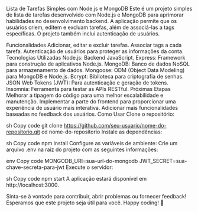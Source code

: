 Lista de Tarefas Simples com Node.js e MongoDB
Este é um projeto simples de lista de tarefas desenvolvido com Node.js e MongoDB para aprimorar habilidades no desenvolvimento backend. A aplicação permite que os usuários criem, editem e excluam tarefas, além de associá-las a tags específicas. O projeto também inclui autenticação de usuários.

Funcionalidades
Adicionar, editar e excluir tarefas.
Associar tags a cada tarefa.
Autenticação de usuários para proteger as informações da conta.
Tecnologias Utilizadas
Node.js: Backend JavaScript.
Express: Framework para construção de aplicativos Node.js.
MongoDB: Banco de dados NoSQL para armazenamento de dados.
Mongoose: ODM (Object Data Modeling) para MongoDB e Node.js.
Bcrypt: Biblioteca para criptografia de senhas.
JSON Web Tokens (JWT): Para autenticação e geração de tokens.
Insomnia: Ferramenta para testar as APIs RESTful.
Próximas Etapas
Melhorar a tipagem do código para uma melhor escalabilidade e manutenção.
Implementar a parte do frontend para proporcionar uma experiência de usuário mais interativa.
Adicionar mais funcionalidades baseadas no feedback dos usuários.
Como Usar
Clone o repositório:

sh
Copy code
git clone https://github.com/seu-usuario/nome-do-repositorio.git
cd nome-do-repositorio
Instale as dependências:

sh
Copy code
npm install
Configure as variáveis de ambiente:
Crie um arquivo .env na raiz do projeto com as seguintes informações:

env
Copy code
MONGODB_URI=sua-url-do-mongodb
JWT_SECRET=sua-chave-secreta-para-jwt
Execute o servidor:

sh
Copy code
npm start
A aplicação estará disponível em http://localhost:3000.

Sinta-se à vontade para contribuir, abrir problemas ou fornecer feedback! Esperamos que este projeto seja útil para você. Happy coding! 🚀
